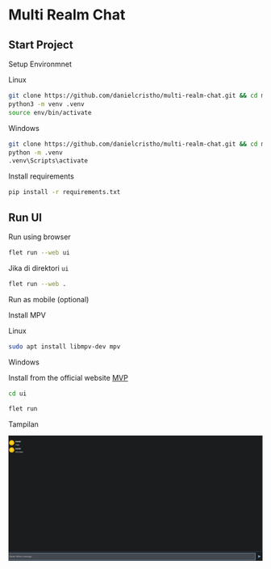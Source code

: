 # Multi Realm Chat

## Start Project

Setup Environmnet

Linux

```bash
git clone https://github.com/danielcristho/multi-realm-chat.git && cd multi-realm-chat
python3 -m venv .venv
source env/bin/activate
```

Windows

```bash
git clone https://github.com/danielcristho/multi-realm-chat.git && cd multi-realm-chat
python -m .venv
.venv\Scripts\activate
```

Install requirements

```bash
pip install -r requirements.txt
```

## Run UI

Run using browser

```bash
flet run --web ui
```

Jika di direktori `ui`

```bash
flet run --web .
```

Run as mobile (optional)

Install MPV

Linux

```bash
sudo apt install libmpv-dev mpv
```

Windows

Install from the official website [MVP](https://mpv.io)

```bash
cd ui
```

```bash
flet run
```

Tampilan

![Start](ui/assets/start.png)

